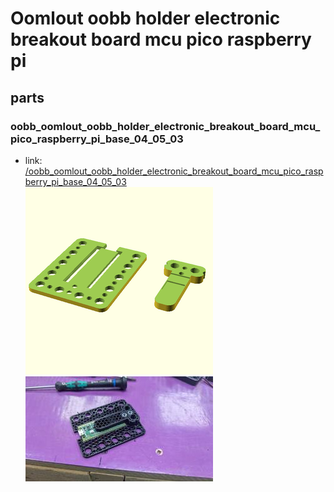 # Oomlout oobb holder electronic breakout board mcu pico raspberry pi


## parts

### oobb_oomlout_oobb_holder_electronic_breakout_board_mcu_pico_raspberry_pi_base_04_05_03
* link: [/oobb_oomlout_oobb_holder_electronic_breakout_board_mcu_pico_raspberry_pi_base_04_05_03](oobb_oomlout_oobb_holder_electronic_breakout_board_mcu_pico_raspberry_pi_base_04_05_03)  
![](oobb_oomlout_oobb_holder_electronic_breakout_board_mcu_pico_raspberry_pi_base_04_05_03/3dpr_300.png)  ![](oobb_oomlout_oobb_holder_electronic_breakout_board_mcu_pico_raspberry_pi_base_04_05_03/image_300.jpg)
 
